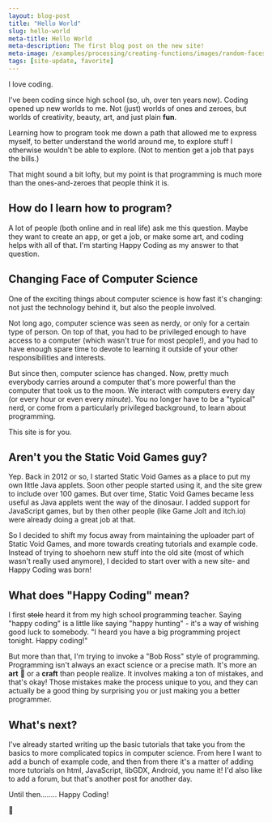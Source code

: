 ```yaml
---
layout: blog-post
title: "Hello World"
slug: hello-world
meta-title: Hello World
meta-description: The first blog post on the new site!
meta-image: /examples/processing/creating-functions/images/random-faces-2.png
tags: [site-update, favorite]
---
```


I love coding.

I've been coding since high school (so, uh, over ten years now). Coding opened up new worlds to me. Not (just) worlds of ones and zeroes, but worlds of creativity, beauty, art, and just plain **fun**.

Learning how to program took me down a path that allowed me to express myself, to better understand the world around me, to explore stuff I otherwise wouldn't be able to explore. (Not to mention get a job that pays the bills.)

That might sound a bit lofty, but my point is that programming is much more than the ones-and-zeroes that people think it is.

## How do I learn how to program?

A lot of people (both online and in real life) ask me this question. Maybe they want to create an app, or get a job, or make some art, and coding helps with all of that. I'm starting Happy Coding as my answer to that question.

## Changing Face of Computer Science

One of the exciting things about computer science is how fast it's changing: not just the technology behind it, but also the people involved.

Not long ago, computer science was seen as nerdy, or only for a certain type of person. On top of that, you had to be privileged enough to have access to a computer (which wasn't true for most people!), and you had to have enough spare time to devote to learning it outside of your other responsibilities and interests.

But since then, computer science has changed. Now, pretty much everybody carries around a computer that's more powerful than the computer that took us to the moon. We interact with computers every day (or every hour or even every *minute*). You no longer have to be a "typical" nerd, or come from a particularly privileged background, to learn about programming.

This site is for you.

## Aren't you the Static Void Games guy?

Yep. Back in 2012 or so, I started Static Void Games as a place to put my own little Java applets. Soon other people started using it, and the site grew to include over 100 games. But over time, Static Void Games became less useful as Java applets went the way of the dinosaur. I added support for JavaScript games, but by then other people (like Game Jolt and itch.io) were already doing a great job at that.

So I decided to shift my focus away from maintaining the uploader part of Static Void Games, and more towards creating tutorials and example code. Instead of trying to shoehorn new stuff into the old site (most of which wasn't really used anymore), I decided to start over with a new site- and Happy Coding was born!

## What does "Happy Coding" mean?

I first ~~stole~~ heard it from my high school programming teacher. Saying "happy coding" is a little like saying "happy hunting" - it's a way of wishing good luck to somebody. "I heard you have a big programming project tonight. Happy coding!"

But more than that, I'm trying to invoke a "Bob Ross" style of programming. Programming isn't always an exact science or a precise math. It's more an **art** :art: or a **craft** than people realize. It involves making a ton of mistakes, and that's okay! Those mistakes make the process unique to you, and they can actually be a good thing by surprising you or just making you a better programmer.

## What's next?

I've already started writing up the basic tutorials that take you from the basics to more complicated topics in computer science. From here I want to add a bunch of example code, and then from there it's a matter of adding more tutorials on html, JavaScript, libGDX, Android, you name it! I'd also like to add a forum, but that's another post for another day.

Until then........ Happy Coding!

:turtle:
